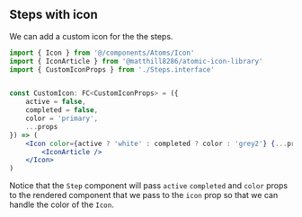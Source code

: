 ## Steps with icon

We can add a custom icon for the the steps.

```jsx
import { Icon } from '@/components/Atoms/Icon'
import { IconArticle } from '@matthill8286/atomic-icon-library'
import { CustomIconProps } from './Steps.interface'


const CustomIcon: FC<CustomIconProps> = ({
    active = false,
    completed = false,
    color = 'primary',
    ...props
}) => (
    <Icon color={active ? 'white' : completed ? color : 'grey2'} {...props}>
        <IconArticle />
    </Icon>
)
```

Notice that the `Step` component will pass `active` `completed` and `color` props to the rendered component that we pass to the `icon` prop so that we can handle the color of the `Icon`.
